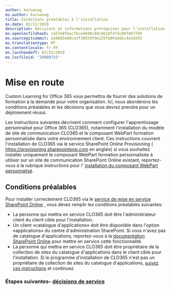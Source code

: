 ```yaml
---
author: karuanag
ms.author: karuanag
title: Conditions préalables à l'installation
ms.date: 02/11/2019
description: Décisions et informations prérequises pour l'installation et la configuration de l'apprentissage personnalisé
ms.openlocfilehash: 1a57e8fbecfbce4608c8dcb618f4fdc007467789
ms.sourcegitcommit: e10085e60ca3f38029fde229fb093e6bc4a34203
ms.translationtype: MT
ms.contentlocale: fr-FR
ms.lasthandoff: 02/25/2019
ms.locfileid: "29989715"
---
```

# <a name="getting-started"></a>Mise en route

Custom Learning for Office 365 vous permettra de fournir des solutions de formation à la demande pour votre organisation.  Ici, nous aborderons les conditions préalables et les décisions que vous devrez prendre pour un déploiement réussi.

Les instructions suivantes décrivent comment configurer l'apprentissage personnalisé pour Office 365 (CLO365), notamment l'installation du modèle de site de communication CLO365 et le composant WebPart formation personnalisée dans votre environnement client. Ces instructions couvrent l'installation de CLO365 via le service SharePoint Online Provisioning ( https://provisioning.sharepointpnp.com en anglais) si vous souhaitez installer uniquement le composant WebPart formation personnalisée à utiliser sur un site de communication SharePoint Online existant, reportez-vous à la rubrique instructions pour l' [installation du composant WebPart personnalisé](installwebpart.md). 

## <a name="prerequisites"></a>Conditions préalables
 
Pour installer correctement CLO365 via le [service de mise en service SharePoint Online](https://provisioning.sharepointpnp.com) , vous devez remplir les conditions préalables suivantes: 
 
- La personne qui mettra en service CLO365 doit être l'administrateur client du client cible pour l'installation.  
- Un client «catalogue d'applications» doit être disponible dans l'option «applications» du centre d'administration SharePoint. Si vous n'avez pas de catalogue d'applications, reportez-vous à la [documentation SharePoint Online](https://docs.microsoft.com/en-us/sharepoint/use-app-catalog) pour mettre en service cette fonctionnalité.  
- La personne qui mettra en service CLO365 doit être propriétaire de la collection de sites du catalogue d'applications dans le client cible pour l'installation. Si le programme d'installation de CLO365 n'est pas un propriétaire de collection de sites du catalogue d'applications, [suivez ces instructions](addappadmin.md) et continuez.  

### <a name="next-steps---service-decisionsservicedecisionsmd"></a>Étapes suivantes- [décisions de service](servicedecisions.md)
